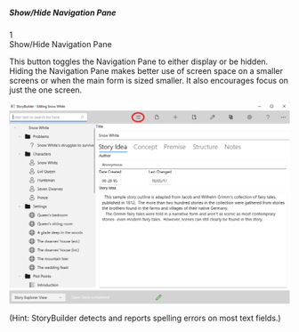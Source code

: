 ##### Show/Hide Navigation Pane #####
1 <br/>
Show/Hide Navigation Pane <br/>

This button toggles the Navigation Pane to either display or be hidden. Hiding the Navigation Pane makes better use of screen space on a smaller screens or when the main form is sized smaller. It also encourages focus on just the one screen. <br/>

![](Show-and-Hide-Navigation.png)

(Hint: StoryBuilder detects and reports spelling errors on most text fields.) <br/>
